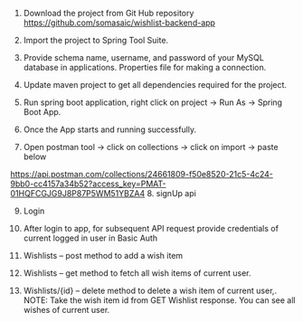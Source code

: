 1.	Download the project from Git Hub repository https://github.com/somasaic/wishlist-backend-app

2.	Import the project to Spring Tool Suite.
3.	Provide schema name, username, and password of your MySQL database in applications. Properties file for making a connection.
4.	Update maven project to get all dependencies required for the project.
5.	 Run spring boot application, right click on project -> Run As -> Spring Boot App.
6.	Once the App starts and running successfully. 
7.	Open postman tool -> click on collections -> click on import -> paste below 

https://api.postman.com/collections/24661809-f50e8520-21c5-4c24-9bb0-cc4157a34b52?access_key=PMAT-01HQFCGJG9J8P87P5WM51YBZA4
8.	 signUp api
 
9.	Login
 
10.	After login to app, for subsequent API request provide credentials of current logged in user in Basic Auth
 
11.	Wishlists – post method to add a wish item
 
12.	Wishlists – get method to fetch all wish items of current user.
 
13.	Wishlists/{id} – delete method to delete a wish item of current user,.
NOTE: Take the wish item id from GET Wishlist response. You can see all wishes of current user.
 
